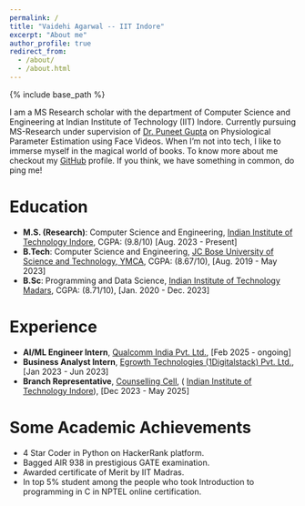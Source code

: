 ```yaml
---
permalink: /
title: "Vaidehi Agarwal -- IIT Indore"
excerpt: "About me"
author_profile: true
redirect_from: 
  - /about/
  - /about.html
---
```

{% include base_path %}

I am a MS Research scholar with the department of Computer Science and Engineering at Indian Institute of Technology (IIT) Indore. Currently pursuing MS-Research under supervision of [Dr. Puneet Gupta](https://www.iiti.ac.in/people/~puneet/) on Physiological Parameter Estimation using Face Videos. When I’m not into tech, I like to immerse myself in the magical world of books. To know more about me checkout my [GitHub](https://github.com/Vaidehi0910) profile. If you think, we have something in common, do ping me!

Education
=========
* **M.S. (Research)**:  Computer Science and Engineering, [Indian Institute of Technology Indore](http://cse.iiti.ac.in/), CGPA: (9.8/10) [Aug. 2023 - Present]
* **B.Tech**:  Computer Science and Engineering, [JC Bose University of Science and Technology, YMCA](https://jcboseust.ac.in/), CGPA: (8.67/10), [Aug. 2019 - May 2023]
* **B.Sc**: Programming and Data Science, [Indian Institute of Technology Madars](https://study.iitm.ac.in/ds/), CGPA: (8.71/10), [Jan. 2020 - Dec. 2023]


Experience
=========
* **AI/ML Engineer Intern**, [Qualcomm India Pvt. Ltd.](https://www.qualcomm.com/), [Feb 2025 - ongoing]
* **Business Analyst Intern**, [Egrowth Technologies (1Digitalstack) Pvt. Ltd.](https://1digitalstack.ai/), [Jan 2023 - Jun 2023]
* **Branch Representative**, [Counselling Cell](hhttps://www.iiti.ac.in/page/counselling-cell), ( [Indian Institute of Technology Indore](http://iiti.ac.in/)), [Dec 2023 - May 2025]

Some Academic Achievements
==========================
* 4 Star Coder in Python on HackerRank platform.
* Bagged AIR 938 in prestigious GATE examination.
* Awarded certificate of Merit by IIT Madras.
* In top 5% student among the people who took Introduction to programming in C in NPTEL online certification. 

